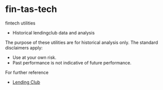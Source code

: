 # fin-tas-tech
fintech utilities
- Historical lendingclub data and analysis

The purpose of these utilities are for historical analysis only.  The standard disclaimers apply:
* Use at your own risk.
* Past performance is not indicative of future performance.

For further reference
* [Lending Club](http://lendingclub.com/ "Lending Club")
